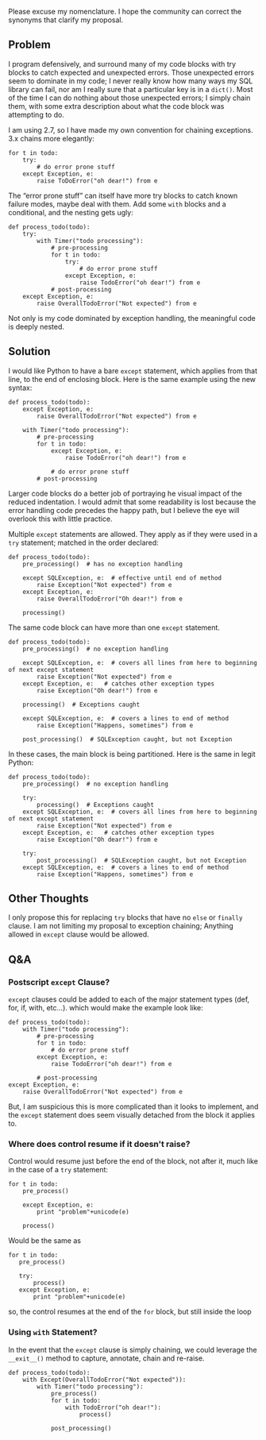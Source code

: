 
Please excuse my nomenclature.  I hope the community can correct the synonyms that clarify my proposal.

Problem
-------

I program defensively, and surround many of my code blocks with try blocks to catch expected and unexpected errors.   Those unexpected errors seem to dominate in my code; I never really know how many ways my SQL library can fail, nor am I really sure that a particular key is in a `dict()`.   Most of the time I can do nothing about those unexpected errors; I simply chain them, with some extra description about what the code block was attempting to do.

I am using 2.7, so I have made my own convention for chaining exceptions.  3.x chains more elegantly:

    for t in todo:
        try:
            # do error prone stuff
        except Exception, e:
            raise ToDoError("oh dear!") from e

The “error prone stuff” can itself have more try blocks to catch known failure modes, maybe deal with them.  Add some `with` blocks and a conditional, and the nesting gets ugly:
 
    def process_todo(todo):
        try:
            with Timer("todo processing"):
                # pre-processing
                for t in todo:
                    try:
                        # do error prone stuff
                    except Exception, e:
                        raise TodoError("oh dear!") from e
                # post-processing
        except Exception, e:
            raise OverallTodoError("Not expected") from e        

Not only is my code dominated by exception handling, the meaningful code is deeply nested.


Solution
--------

I would like Python to have a bare `except` statement, which applies from that line, to the end of enclosing block.  Here is the same example using the new syntax:

    def process_todo(todo):
        except Exception, e:
            raise OverallTodoError("Not expected") from e
    
        with Timer("todo processing"):
            # pre-processing
            for t in todo:
                except Exception, e:
                    raise TodoError("oh dear!") from e

                # do error prone stuff
            # post-processing

Larger code blocks do a better job of portraying he visual impact of the reduced indentation.  I would admit that some readability is lost because the error handling code precedes the happy path, but I believe the eye will overlook this with little practice.

Multiple `except` statements are allowed.  They apply as if they were used in a `try` statement; matched in the order declared:

    def process_todo(todo):
        pre_processing()  # has no exception handling

        except SQLException, e:  # effective until end of method
            raise Exception("Not expected") from e
        except Exception, e: 
            raise OverallTodoError("Oh dear!") from e

        processing() 

The same code block can have more than one `except` statement. 

    def process_todo(todo):
        pre_processing()  # no exception handling
   
        except SQLException, e:  # covers all lines from here to beginning of next except statement
            raise Exception("Not expected") from e
        except Exception, e:   # catches other exception types
            raise Exception("Oh dear!") from e
   
        processing()  # Exceptions caught
   
        except SQLException, e:  # covers a lines to end of method
            raise Exception("Happens, sometimes") from e
   
        post_processing()  # SQLException caught, but not Exception
   
In these cases, the main block is being partitioned.  Here is the same in legit Python:

    def process_todo(todo):
        pre_processing()  # no exception handling
   
        try:
            processing()  # Exceptions caught
        except SQLException, e:  # covers all lines from here to beginning of next except statement
            raise Exception("Not expected") from e
        except Exception, e:   # catches other exception types
            raise Exception("Oh dear!") from e
   
        try:
            post_processing()  # SQLException caught, but not Exception   
        except SQLException, e:  # covers a lines to end of method
            raise Exception("Happens, sometimes") from e
   
   
Other Thoughts
--------------

I only propose this for replacing `try` blocks that have no `else` or `finally` clause.  I am not limiting my proposal to exception chaining; Anything allowed in `except` clause would be allowed.


Q&A
---


### Postscript `except` Clause?
 
`except` clauses could be added to each of the major statement types (def, for, if, with, etc…).  which would make the example look like:

    def process_todo(todo):
        with Timer("todo processing"):
            # pre-processing
            for t in todo:
                # do error prone stuff
            except Exception, e:
                raise TodoError("oh dear!") from e
    
            # post-processing
    except Exception, e:
        raise OverallTodoError("Not expected") from e

But, I am suspicious this is more complicated than it looks to implement, and the `except` statement does seem visually detached from the block it applies to.

### Where does control resume if it doesn't raise?

Control would resume just before the end of the block, not after it,
much like in the case of a `try` statement:

    for t in todo:
        pre_process()

        except Exception, e:
            print "problem"+unicode(e)
   
        process()
   
Would be the same as

    for t in todo:
       pre_process()

       try:
           process()
       except Exception, e:
           print "problem"+unicode(e)
   
so, the control resumes at the end of the `for` block, but still inside
the loop   

### Using `with` Statement?

In the event that the `except` clause is simply chaining, we could leverage the `__exit__()` method to capture, annotate, chain and re-raise.   

    def process_todo(todo):
        with Except(OverallTodoError("Not expected")):
            with Timer("todo processing"):
                pre_process()
                for t in todo:
                    with TodoError("oh dear!"):
                        process()
         
                post_processing()    
